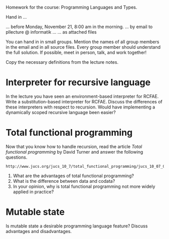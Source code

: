 Homework for the course: 
Programming Languages and Types.


Hand in ...

  ... before Monday, November 21, 8:00 am in the morning.
  ... by email to pllecture @ informatik ...
  ... as attached files

You can hand in in small groups. Mention the names of all group
members in the email and in all source files. Every group member
should understand the full solution. If possible, meet in person,
talk, and work together!
  
Copy the necessary definitions from the lecture notes.




Interpreter for recursive language
==================================

In the lecture you have seen an environment-based interpreter for RCFAE. Write a
substitution-based interpreter for RCFAE. Discuss the differences of these
interpreters with respect to recursion. Would have implementing a dynamically
scoped recursive language been easier?



Total functional programming
============================

Now that you know how to handle recursion, read the article _Total functional
programming_ by David Turner and answer the following questions.

    http://www.jucs.org/jucs_10_7/total_functional_programming/jucs_10_07_0751_0768_turner.pdf

1. What are the advantages of total functional programming?
2. What is the difference between data and codata?
3. In your opinion, why is total functional programming not more widely applied in practice?



Mutable state
=============

Is mutable state a desirable programming language feature? Discuss advantages
and disadvantages.

